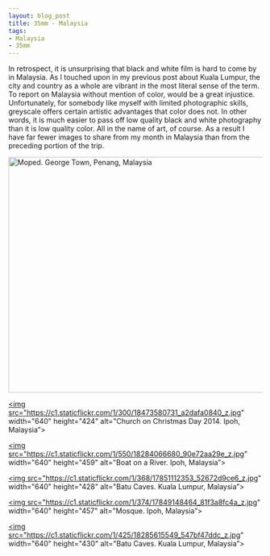 ```yaml
---
layout: blog_post
title: 35mm - Malaysia
tags: 
- Malaysia
- 35mm
---
```


In retrospect, it is unsurprising that black and white film is hard to come by in Malaysia. As I touched upon in my previous post about Kuala Lumpur, the city and country as a whole are vibrant in the most literal sense of the term.  To report on Malaysia without mention of color, would be a great injustice. Unfortunately, for somebody like myself with limited photographic skills, greyscale offers certain artistic advantages that color does not. In other words, it is much easier to pass off low quality black and white photography than it is low quality color. All in the name of art, of course.  As a result I have far fewer images to share from my month in Malaysia than from the preceding portion of the trip.

<a href="https://www.flickr.com/photos/125061170@N06/17851110913" title="Moped. George Town, Penang, Malaysia by Kevin Bicknell, on Flickr"><img src="https://c1.staticflickr.com/1/428/17851110913_fc459ce58c_z.jpg" width="640" height="468" alt="Moped. George Town, Penang, Malaysia"></a>

<a href="https://www.flickr.com/photos/125061170@N06/18473580731" title="Church on Christmas Day 2014. Ipoh, Malaysia by Kevin Bicknell, on Flickr"><img src="https://c1.staticflickr.com/1/300/18473580731_a2dafa0840_z.jpg" width="640" height="424" alt="Church on Christmas Day 2014. Ipoh, Malaysia”></a>

<a href="https://www.flickr.com/photos/125061170@N06/18284066680" title="Boat on a River. Ipoh, Malaysia by Kevin Bicknell, on Flickr"><img src="https://c1.staticflickr.com/1/550/18284066680_90e72aa29e_z.jpg" width="640" height="459" alt="Boat on a River. Ipoh, Malaysia”></a>

<a href="https://www.flickr.com/photos/125061170@N06/17851112353" title="Batu Caves. Kuala Lumpur, Malaysia by Kevin Bicknell, on Flickr"><img src="https://c1.staticflickr.com/1/368/17851112353_52672d9ce6_z.jpg" width="640" height="428" alt="Batu Caves. Kuala Lumpur, Malaysia”></a>

<a href="https://www.flickr.com/photos/125061170@N06/17849148464" title="Mosque. Ipoh, Malaysia by Kevin Bicknell, on Flickr"><img src="https://c1.staticflickr.com/1/374/17849148464_81f3a8fc4a_z.jpg" width="640" height="457" alt="Mosque. Ipoh, Malaysia”></a>

<a href="https://www.flickr.com/photos/125061170@N06/18285615549" title="Batu Caves. Kuala Lumpur, Malaysia by Kevin Bicknell, on Flickr"><img src="https://c1.staticflickr.com/1/425/18285615549_547bf47ddc_z.jpg" width="640" height="430" alt="Batu Caves. Kuala Lumpur, Malaysia”></a>

